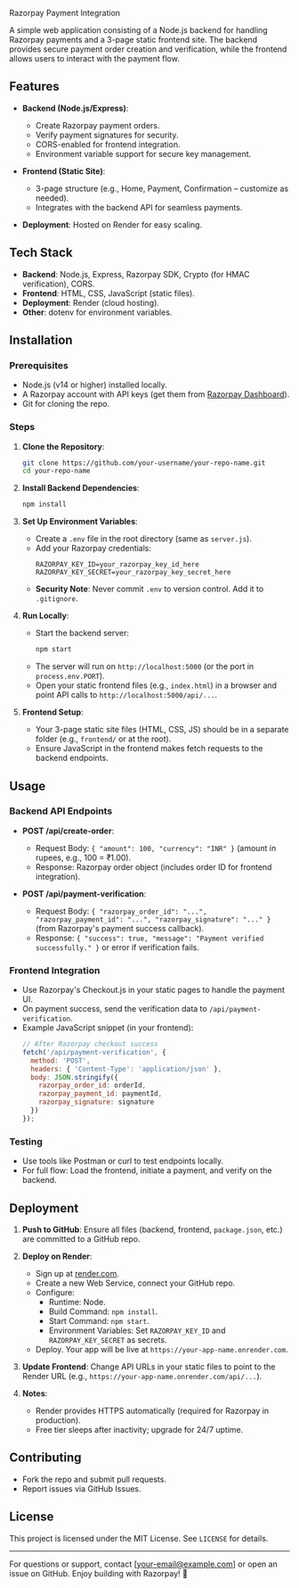 
Razorpay Payment Integration

A simple web application consisting of a Node.js backend for handling Razorpay payments and a 3-page static frontend site. The backend provides secure payment order creation and verification, while the frontend allows users to interact with the payment flow.

## Features

- **Backend (Node.js/Express)**:
  - Create Razorpay payment orders.
  - Verify payment signatures for security.
  - CORS-enabled for frontend integration.
  - Environment variable support for secure key management.

- **Frontend (Static Site)**:
  - 3-page structure (e.g., Home, Payment, Confirmation – customize as needed).
  - Integrates with the backend API for seamless payments.

- **Deployment**: Hosted on Render for easy scaling.

## Tech Stack

- **Backend**: Node.js, Express, Razorpay SDK, Crypto (for HMAC verification), CORS.
- **Frontend**: HTML, CSS, JavaScript (static files).
- **Deployment**: Render (cloud hosting).
- **Other**: dotenv for environment variables.

## Installation

### Prerequisites
- Node.js (v14 or higher) installed locally.
- A Razorpay account with API keys (get them from [Razorpay Dashboard](https://dashboard.razorpay.com/)).
- Git for cloning the repo.

### Steps
1. **Clone the Repository**:
   ```bash
   git clone https://github.com/your-username/your-repo-name.git
   cd your-repo-name
   ```

2. **Install Backend Dependencies**:
   ```bash
   npm install
   ```

3. **Set Up Environment Variables**:
   - Create a `.env` file in the root directory (same as `server.js`).
   - Add your Razorpay credentials:
     ```
     RAZORPAY_KEY_ID=your_razorpay_key_id_here
     RAZORPAY_KEY_SECRET=your_razorpay_key_secret_here
     ```
   - **Security Note**: Never commit `.env` to version control. Add it to `.gitignore`.

4. **Run Locally**:
   - Start the backend server:
     ```bash
     npm start
     ```
   - The server will run on `http://localhost:5000` (or the port in `process.env.PORT`).
   - Open your static frontend files (e.g., `index.html`) in a browser and point API calls to `http://localhost:5000/api/...`.

5. **Frontend Setup**:
   - Your 3-page static site files (HTML, CSS, JS) should be in a separate folder (e.g., `frontend/` or at the root).
   - Ensure JavaScript in the frontend makes fetch requests to the backend endpoints.

## Usage

### Backend API Endpoints
- **POST /api/create-order**:
  - Request Body: `{ "amount": 100, "currency": "INR" }` (amount in rupees, e.g., 100 = ₹1.00).
  - Response: Razorpay order object (includes order ID for frontend integration).

- **POST /api/payment-verification**:
  - Request Body: `{ "razorpay_order_id": "...", "razorpay_payment_id": "...", "razorpay_signature": "..." }` (from Razorpay's payment success callback).
  - Response: `{ "success": true, "message": "Payment verified successfully." }` or error if verification fails.

### Frontend Integration
- Use Razorpay's Checkout.js in your static pages to handle the payment UI.
- On payment success, send the verification data to `/api/payment-verification`.
- Example JavaScript snippet (in your frontend):
  ```javascript
  // After Razorpay checkout success
  fetch('/api/payment-verification', {
    method: 'POST',
    headers: { 'Content-Type': 'application/json' },
    body: JSON.stringify({
      razorpay_order_id: orderId,
      razorpay_payment_id: paymentId,
      razorpay_signature: signature
    })
  });
  ```

### Testing
- Use tools like Postman or curl to test endpoints locally.
- For full flow: Load the frontend, initiate a payment, and verify on the backend.

## Deployment

1. **Push to GitHub**: Ensure all files (backend, frontend, `package.json`, etc.) are committed to a GitHub repo.

2. **Deploy on Render**:
   - Sign up at [render.com](https://render.com).
   - Create a new Web Service, connect your GitHub repo.
   - Configure:
     - Runtime: Node.
     - Build Command: `npm install`.
     - Start Command: `npm start`.
     - Environment Variables: Set `RAZORPAY_KEY_ID` and `RAZORPAY_KEY_SECRET` as secrets.
   - Deploy. Your app will be live at `https://your-app-name.onrender.com`.

3. **Update Frontend**: Change API URLs in your static files to point to the Render URL (e.g., `https://your-app-name.onrender.com/api/...`).

4. **Notes**:
   - Render provides HTTPS automatically (required for Razorpay in production).
   - Free tier sleeps after inactivity; upgrade for 24/7 uptime.

## Contributing

- Fork the repo and submit pull requests.
- Report issues via GitHub Issues.

## License

This project is licensed under the MIT License. See `LICENSE` for details.

---

For questions or support, contact [your-email@example.com] or open an issue on GitHub. Enjoy building with Razorpay! 🚀
